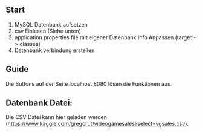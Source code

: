 
## Start
1) MySQL Datenbank aufsetzen
2) csv Einlesen (Siehe unten)
3) application.properties file mit eigener Datenbank Info Anpassen (target -> classes)
4) Datenbank verbindung erstellen


## Guide
Die Buttons auf der Seite localhost:8080 lösen die Funktionen aus.

## Datenbank Datei:
Die CSV Datei kann hier geladen werden (https://www.kaggle.com/gregorut/videogamesales?select=vgsales.csv).
